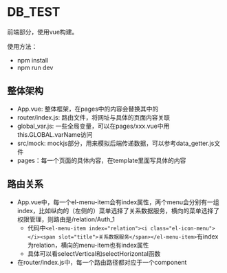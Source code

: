 # DB_TEST

前端部分，使用vue构建。

使用方法：

- npm install
- npm run dev

## 整体架构

- App.vue: 整体框架，在pages中的内容会替换其中的<router-view/>
- router/index.js: 路由文件，将网址与具体的页面内容关联
- global_var.js: 一些全局变量，可以在pages/xxx.vue中用this.GLOBAL.varName访问
- src/mock: mockjs部分，用来模拟后端传递数据，可以参考data_getter.js文件
- pages：每一个页面的具体内容，在template里面写具体的内容

## 路由关系

- App.vue中，每一个el-menu-item会有index属性，两个menu会分别有一组index，比如纵向的（左侧的）菜单选择了关系数据服务，横向的菜单选择了权限管理，则路由是/relation/Auth_1
  - 代码中`<el-menu-item index="relation"><i class="el-icon-menu"></i><span slot="title">关系数据服务</span></el-menu-item>`有index为relation，横向的menu-item也有index属性
  - 具体可以看selectVertical和selectHorizontal函数
- 在router/index.js中，每一个路由路径都对应于一个component
